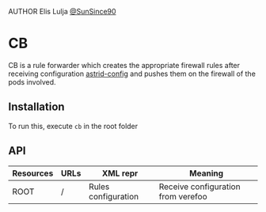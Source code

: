 AUTHOR Elis Lulja [@SunSince90](https://github.com/SunSince90)

# CB

CB is a rule forwarder which creates the appropriate firewall rules after 
receiving configuration [astrid-config](https://gitlab.com/astrid-repositories/wp2/astrid-config) 
and pushes them on the firewall of the pods involved.

## Installation

To run this, execute ``cb`` in the root folder

## API

Resources  | URLs | XML repr | Meaning
------------- | ------------- | ------------- | -------------
ROOT  | / | Rules configuration | Receive configuration from verefoo
